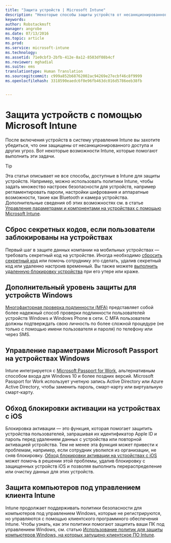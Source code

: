 ```yaml
---
title: "Защита устройств | Microsoft Intune"
description: "Некоторые способы защиты устройств от несанкционированного доступа и других угроз с помощью Intune."
keywords: 
author: Robstackmsft
manager: angrobe
ms.date: 07/13/2016
ms.topic: article
ms.prod: 
ms.service: microsoft-intune
ms.technology: 
ms.assetid: 71e0cbf3-2bfb-412e-8a12-8503df08b4cf
ms.reviewer: mghadial
ms.suite: ems
translationtype: Human Translation
ms.sourcegitcommit: c999a852b68762002ac94269e27ecbf46c8f9999
ms.openlocfilehash: 3318590eaedc6f0e96fb463dc016d5786eeb38fb


---
```


# Защита устройств с помощью Microsoft Intune
После включения устройств в систему управления Intune вы захотите убедиться, что они защищены от несанкционированного доступа и других угроз. Вот некоторые возможности Intune, которые помогают выполнить эти задачи.

> [!TIP]
> Эта статья описывает не все способы, доступные в Intune для защиты устройств. Например, можно использовать политики Intune, чтобы задать множество настроек безопасности для устройств, например регламентировать пароли, настройки шифрования и аппаратные возможности, такие как Bluetooth и камера устройства. Дополнительные сведения об этих возможностях см. в статье [Управление параметрами и компонентами на устройствах с помощью Microsoft Intune](manage-settings-and-features-on-your-devices-with-microsoft-intune-policies.md).

## Сброс секретных кодов, если пользователи заблокированы на устройствах
Первый шаг в защите данных компании на мобильных устройствах — требовать секретный код на устройстве. Иногда необходимо [сбросить секретный код](use-remote-lock-and-passcode-reset-in-microsoft-intune.md) или помочь сотруднику это сделать, удалив секретный код или удаленно настроив временный. Вы также можете [выполнить удаленную блокировку устройства](use-remote-lock-and-passcode-reset-in-microsoft-intune.md) при его утере или краже.

## Дополнительный уровень защиты для устройств Windows
[Многофакторная проверка подлинности (MFA)](protect-windows-devices-with-multi-factor-authentication.md) представляет собой более надежный способ проверки подлинности пользователей устройств Windows и Windows Phone в сети. С MFA пользователи должны подтверждать свою личность по более сложной процедуре (не только с помощью имени пользователя и пароля) по телефону или через SMS.

## Управление параметрами Microsoft Passport на устройствах Windows
Intune интегрируется с [Microsoft Passport for Work](control-microsoft-passport-settings-on-devices-with-microsoft-intune.md), альтернативным способом входа для Windows 10 и более поздних версий. Microsoft Passport for Work использует учетную запись Active Directory или Azure Active Directory, чтобы заменить пароль, смарт-карту или виртуальную смарт-карту.

## Обход блокировки активации на устройствах с iOS
Блокировка активации — это функция, которая помогает защитить устройства пользователей, запрашивая их идентификатор Apple ID и пароль перед удалением данных с устройства или повторной активацией устройства. Тем не менее эта функция может привести к проблемам, например, если сотрудник уволился из организации, не сняв блокировку. [Обход блокировки активации на устройствах с iOS](help-protect-ios-devices-with-activation-lock-bypass-for-microsoft-intune.md) может помочь в решении этой проблемы, удалив блокировку с защищенных устройств iOS и позволяя выполнить перераспределение или очистку данных для этих устройств.

## Защита компьютеров под управлением клиента Intune
Intune продолжает поддерживать политики безопасности для компьютеров под управлением Windows, которые не регистрируются, но управляются с помощью клиентского программного обеспечения Intune. Чтобы узнать, как эти политики помогают защитить ваши ПК под управлением Windows, см. статью [Использование политик для защиты компьютеров Windows, на которых запущено клиентское ПО Intune](policies-to-protect-windows-pcs-in-microsoft-intune.md).



<!--HONumber=Aug16_HO2-->



